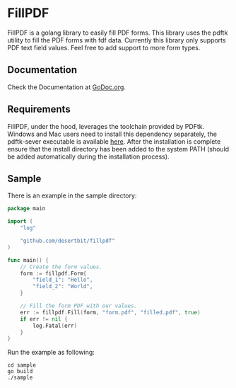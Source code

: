 # FillPDF

FillPDF is a golang library to easily fill PDF forms. This library uses the pdftk utility to fill the PDF forms with fdf data.
Currently this library only supports PDF text field values. Feel free to add support to more form types.


## Documentation 

Check the Documentation at [GoDoc.org](https://godoc.org/github.com/desertbit/fillpdf).

## Requirements

FillPDF, under the hood, leverages the toolchain provided by PDFtk. Windows and Mac users need to install this dependency separately, the pdftk-sever executable is available [here](https://www.pdflabs.com/tools/pdftk-server/). After the installation is complete ensure that the install directory has been added to the system PATH (should be added automatically during the installation process).


## Sample

There is an example in the sample directory:

```go
package main

import (
	"log"

	"github.com/desertbit/fillpdf"
)

func main() {
	// Create the form values.
	form := fillpdf.Form{
		"field_1": "Hello",
		"field_2": "World",
	}

	// Fill the form PDF with our values.
	err := fillpdf.Fill(form, "form.pdf", "filled.pdf", true)
	if err != nil {
		log.Fatal(err)
	}
}
```

Run the example as following:

```
cd sample
go build
./sample
```
